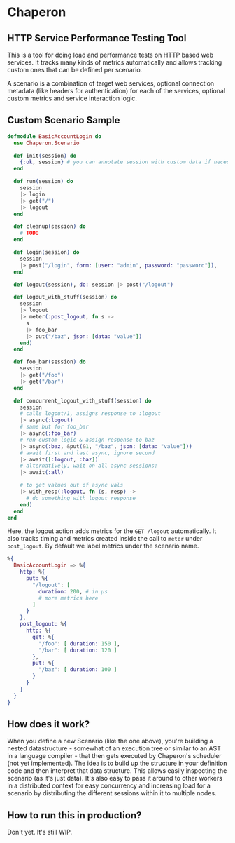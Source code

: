 # Chaperon

## HTTP Service Performance Testing Tool

This is a tool for doing load and performance tests on HTTP based web services.
It tracks many kinds of metrics automatically and allows tracking custom ones that can be defined per scenario.

A scenario is a combination of target web services, optional connection metadata (like headers for authentication) for each of the services, optional custom metrics and service interaction logic.


## Custom Scenario Sample

```elixir
defmodule BasicAccountLogin do
  use Chaperon.Scenario

  def init(session) do
    {:ok, session} # you can annotate session with custom data if necessary
  end

  def run(session) do
    session
    |> login
    |> get("/")
    |> logout
  end

  def cleanup(session) do
    # TODO
  end

  def login(session) do
    session
    |> post("/login", form: [user: "admin", password: "password"]),
  end

  def logout(session), do: session |> post("/logout")

  def logout_with_stuff(session) do
    session
    |> logout
    |> meter(:post_logout, fn s ->
      s
      |> foo_bar
      |> put("/baz", json: [data: "value"])
    end)
  end

  def foo_bar(session) do
    session
    |> get("/foo")
    |> get("/bar")
  end

  def concurrent_logout_with_stuff(session) do
    session
    # calls logout/1, assigns response to :logout
    |> async(:logout)
    # same but for foo_bar
    |> async(:foo_bar)
    # run custom logic & assign response to baz
    |> async(:baz, &put(&1, "/baz", json: [data: "value"]))
    # await first and last async, ignore second
    |> await([:logout, :baz])
    # alternatively, wait on all async sessions:
    |> await(:all)

    # to get values out of async vals
    |> with_resp(:logout, fn (s, resp) ->
      # do something with logout response
    end)
  end
end
```

Here, the logout action adds metrics for the `GET /logout` automatically.
It also tracks timing and metrics created inside the call to `meter` under `post_logout`.
By default we label metrics under the scenario name.

```elixir
%{
  BasicAccountLogin => %{
    http: %{
      put: %{
        "/logout": [
          duration: 200, # in μs
          # more metrics here
        ]
      }
    },
    post_logout: %{
      http: %{
        get: %{
          "/foo": [ duration: 150 ],
          "/bar": [ duration: 120 ]
        },
        put: %{
          "/baz": [ duration: 100 ]
        }
      }
    }
  }
}
```

## How does it work?

When you define a new Scenario (like the one above), you're building a nested datastructure - somewhat of an execution tree or similar to an AST in a language compiler - that then gets executed by Chaperon's scheduler (not yet implemented).
The idea is to build up the structure in your definition code and then interpret that data structure.
This allows easily inspecting the scenario (as it's just data). It's also easy to pass it around to other workers in a distributed context for easy concurrency and increasing load for a scenario by distributing the different sessions within it to multiple nodes.

## How to run this in production?

Don't yet. It's still WIP.
